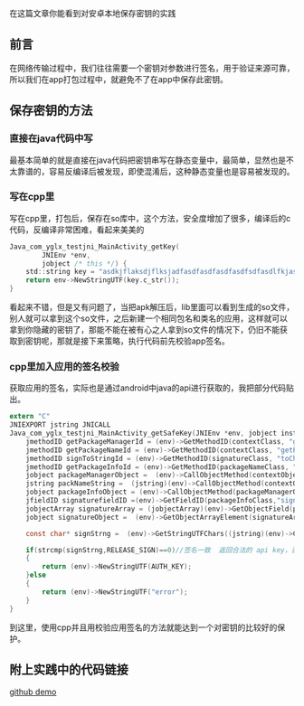在这篇文章你能看到对安卓本地保存密钥的实践
## 前言
在网络传输过程中，我们往往需要一个密钥对参数进行签名，用于验证来源可靠，所以我们在app打包过程中，就避免不了在app中保存此密钥。
## 保存密钥的方法
### 直接在java代码中写
最基本简单的就是直接在java代码把密钥串写在静态变量中，最简单，显然也是不太靠谱的，容易反编译后被发现，即使混淆后，这种静态变量也是容易被发现的。
### 写在cpp里
写在cpp里，打包后，保存在so库中，这个方法，安全度增加了很多，编译后的c代码，反编译非常困难，看起来美美的
``` c
Java_com_yglx_testjni_MainActivity_getKey(
        JNIEnv *env,
        jobject /* this */) {
    std::string key = "asdkjflaksdjflksjadfasdfasdfasdfasdfsdfasdlfkjasldfjasdlf";
    return env->NewStringUTF(key.c_str());
}
```
看起来不错，但是又有问题了，当把apk解压后，lib里面可以看到生成的so文件，别人就可以拿到这个so文件，之后新建一个相同包名和类名的应用，这样就可以拿到你隐藏的密钥了，那能不能在被有心之人拿到so文件的情况下，仍旧不能获取到密钥呢，那就是接下来策略，执行代码前先校验app签名。
### cpp里加入应用的签名校验
获取应用的签名，实际也是通过android中java的api进行获取的，我把部分代码贴出。
``` c
extern "C"
JNIEXPORT jstring JNICALL
Java_com_yglx_testjni_MainActivity_getSafeKey(JNIEnv *env, jobject instance,jobject contextObject) {
    jmethodID getPackageManagerId = (env)->GetMethodID(contextClass, "getPackageManager","()Landroid/content/pm/PackageManager;");
    jmethodID getPackageNameId = (env)->GetMethodID(contextClass, "getPackageName","()Ljava/lang/String;");
    jmethodID signToStringId = (env)->GetMethodID(signatureClass, "toCharsString","()Ljava/lang/String;");
    jmethodID getPackageInfoId = (env)->GetMethodID(packageNameClass, "getPackageInfo","(Ljava/lang/String;I)Landroid/content/pm/PackageInfo;");
    jobject packageManagerObject =  (env)->CallObjectMethod(contextObject, getPackageManagerId);
    jstring packNameString =  (jstring)(env)->CallObjectMethod(contextObject, getPackageNameId);
    jobject packageInfoObject = (env)->CallObjectMethod(packageManagerObject, getPackageInfoId,packNameString, 64);
    jfieldID signaturefieldID =(env)->GetFieldID(packageInfoClass,"signatures", "[Landroid/content/pm/Signature;");
    jobjectArray signatureArray = (jobjectArray)(env)->GetObjectField(packageInfoObject, signaturefieldID);
    jobject signatureObject =  (env)->GetObjectArrayElement(signatureArray,0);

    const char* signStrng =  (env)->GetStringUTFChars((jstring)(env)->CallObjectMethod(signatureObject, signToStringId),0);

    if(strcmp(signStrng,RELEASE_SIGN)==0)//签名一致  返回合法的 api key，否则返回错误
    {
        return (env)->NewStringUTF(AUTH_KEY);
    }else
    {
        return (env)->NewStringUTF("error");
    }
}
```
到这里，使用cpp并且用校验应用签名的方法就能达到一个对密钥的比较好的保护。
## 附上实践中的代码链接
[github demo](https://github.com/yglx/protectSecretKeyDemo)
